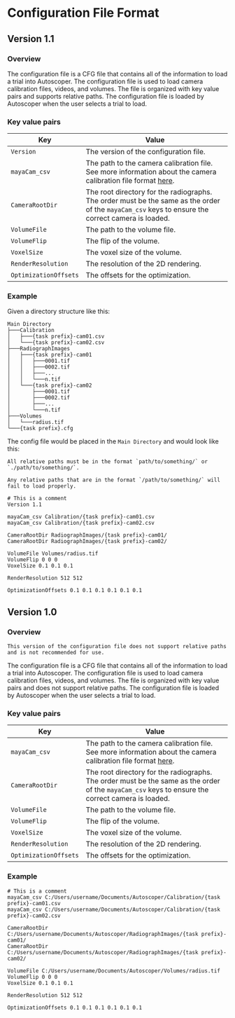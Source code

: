 # Configuration File Format

## Version 1.1

### Overview

The configuration file is a CFG file that contains all of the information to load a trial into Autoscoper. The configuration file is used to load camera calibration files, videos, and volumes. The file is organized with key value pairs and supports relative paths. The configuration file is loaded by Autoscoper when the user selects a trial to load.

### Key value pairs

| Key | Value |
| --- | --- |
| `Version` | The version of the configuration file. |
| `mayaCam_csv` | The path to the camera calibration file. See more information about the camera calibration file format [here](camera-calibration.md). |
| `CameraRootDir` | The root directory for the radiographs. The order must be the same as the order of the `mayaCam_csv` keys to ensure the correct camera is loaded. |
| `VolumeFile` | The path to the volume file. |
| `VolumeFlip` | The flip of the volume. |
| `VoxelSize` | The voxel size of the volume. |
| `RenderResolution` | The resolution of the 2D rendering. |
| `OptimizationOffsets` | The offsets for the optimization. |

### Example

Given a directory structure like this:

```
Main Directory
├───Calibration
│   ├───{task prefix}-cam01.csv
│   └───{task prefix}-cam02.csv
├───RadiographImages
│   ├───{task prefix}-cam01
│   │   ├───0001.tif
│   │   ├───0002.tif
│   │   ├───...
│   │   └───n.tif
│   └───{task prefix}-cam02
│       ├───0001.tif
│       ├───0002.tif
│       ├───...
│       └───n.tif
├───Volumes
│   └───radius.tif
└───{task prefix}.cfg
```

The config file would be placed in the `Main Directory` and would look like this:


```{note}
All relative paths must be in the format `path/to/something/` or `./path/to/something/`.

Any relative paths that are in the format `/path/to/something/` will fail to load properly.
```

```
# This is a comment
Version 1.1

mayaCam_csv Calibration/{task prefix}-cam01.csv
mayaCam_csv Calibration/{task prefix}-cam02.csv

CameraRootDir RadiographImages/{task prefix}-cam01/
CameraRootDir RadiographImages/{task prefix}-cam02/

VolumeFile Volumes/radius.tif
VolumeFlip 0 0 0
VoxelSize 0.1 0.1 0.1

RenderResolution 512 512

OptimizationOffsets 0.1 0.1 0.1 0.1 0.1 0.1
```

## Version 1.0

### Overview

```{warning}
This version of the configuration file does not support relative paths and is not recommended for use.
```

The configuration file is a CFG file that contains all of the information to load a trial into Autoscoper. The configuration file is used to load camera calibration files, videos, and volumes. The file is organized with key value pairs and does not support relative paths. The configuration file is loaded by Autoscoper when the user selects a trial to load.

### Key value pairs

| Key | Value |
| --- | --- |
| `mayaCam_csv` | The path to the camera calibration file. See more information about the camera calibration file format [here](camera-calibration.md). |
| `CameraRootDir` | The root directory for the radiographs. The order must be the same as the order of the `mayaCam_csv` keys to ensure the correct camera is loaded. |
| `VolumeFile` | The path to the volume file. |
| `VolumeFlip` | The flip of the volume. |
| `VoxelSize` | The voxel size of the volume. |
| `RenderResolution` | The resolution of the 2D rendering. |
| `OptimizationOffsets` | The offsets for the optimization. |



### Example

```
# This is a comment
mayaCam_csv C:/Users/username/Documents/Autoscoper/Calibration/{task prefix}-cam01.csv
mayaCam_csv C:/Users/username/Documents/Autoscoper/Calibration/{task prefix}-cam02.csv

CameraRootDir C:/Users/username/Documents/Autoscoper/RadiographImages/{task prefix}-cam01/
CameraRootDir C:/Users/username/Documents/Autoscoper/RadiographImages/{task prefix}-cam02/

VolumeFile C:/Users/username/Documents/Autoscoper/Volumes/radius.tif
VolumeFlip 0 0 0
VoxelSize 0.1 0.1 0.1

RenderResolution 512 512

OptimizationOffsets 0.1 0.1 0.1 0.1 0.1 0.1
```
